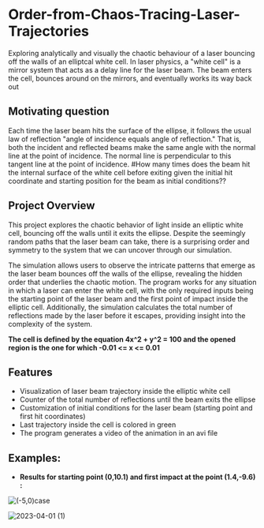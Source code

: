# Order-from-Chaos-Tracing-Laser-Trajectories
Exploring analytically and visually the chaotic behaviour of a laser bouncing off the walls of an elliptcal white cell.
In laser physics, a "white cell" is a mirror system that acts as a delay line for the laser beam. The beam enters the cell, bounces around on the mirrors, and eventually works its way back out

## Motivating question
Each time the laser beam hits the surface of the ellipse, it follows the usual law of reflection "angle of incidence equals angle of reflection." That is, both the incident and reflected beams make the same angle with the normal line at the point of incidence.
The normal line is perpendicular to this tangent line at the point of incidence.
#How many times does the beam hit the internal surface of the white cell before exiting given the initial hit coordinate and starting position for the beam as initial conditions??
## Project Overview

This project explores the chaotic behavior of light inside an elliptic white cell, bouncing off the walls until it exits the ellipse. Despite the seemingly random paths that the laser beam can take, there is a surprising order and symmetry to the system that we can uncover through our simulation.

The simulation allows users to observe the intricate patterns that emerge as the laser beam bounces off the walls of the ellipse, revealing the hidden order that underlies the chaotic motion. The program works for any situation in which a laser can enter the white cell, with the only required inputs being the starting point of the laser beam and the first point of impact inside the elliptic cell. Additionally, the simulation calculates the total number of reflections made by the laser before it escapes, providing insight into the complexity of the system.

**The cell is defined by the equation 4x^2 + y^2 = 100 and the opened region is the one for which -0.01 <= x <= 0.01**

## Features
- Visualization of laser beam trajectory inside the elliptic white cell
- Counter of the total number of reflections until the beam exits the ellipse
- Customization of initial conditions for the laser beam (starting point and first hit coordinates)
- Last trajectory inside the cell is colored in green
- The program generates a video of the animation in an avi file

## Examples: 
- **Results for starting point (0,10.1) and first impact at the point (1.4,-9.6) :**

![(-5,0)case](https://user-images.githubusercontent.com/97905110/229291183-ee044948-c26c-4233-b4a4-f74a0802c31d.gif) 

![2023-04-01 (1)](https://user-images.githubusercontent.com/97905110/229292082-e30a025b-967d-47fc-b36c-c9a6f001b6a5.png)
